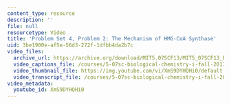 ```yaml
---
content_type: resource
description: ''
file: null
resourcetype: Video
title: 'Problem Set 4, Problem 2: The Mechanism of HMG-CoA Synthase'
uid: 3be1900e-af5e-56d3-272f-1dfbb4da2b7c
video_files:
  archive_url: https://archive.org/download/MIT5.07SCF13/MIT5_07SCF13_Pset4_Q2_300k.mp4
  video_captions_file: /courses/5-07sc-biological-chemistry-i-fall-2013/4dff0a49bf7c5d6dafdc331a494b88f1_XmS9DYHQHi0.vtt
  video_thumbnail_file: https://img.youtube.com/vi/XmS9DYHQHi0/default.jpg
  video_transcript_file: /courses/5-07sc-biological-chemistry-i-fall-2013/23a256f94e589dd5fe6df9c1e3574fe3_XmS9DYHQHi0.pdf
video_metadata:
  youtube_id: XmS9DYHQHi0
---
```

